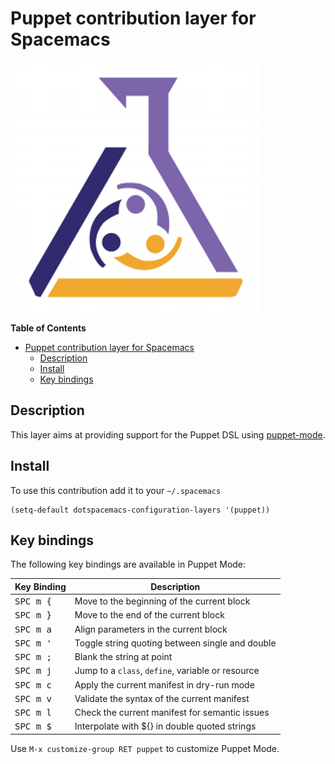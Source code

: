 # Puppet contribution layer for Spacemacs

![logo](img/puppet.png)

<!-- markdown-toc start - Don't edit this section. Run M-x markdown-toc/generate-toc again -->
**Table of Contents**

- [Puppet contribution layer for Spacemacs](#puppet-contribution-layer-for-spacemacs)
    - [Description](#description)
    - [Install](#install)
    - [Key bindings](#key-bindings)

<!-- markdown-toc end -->

## Description

This layer aims at providing support for the Puppet DSL using [puppet-mode][].

## Install

To use this contribution add it to your `~/.spacemacs`

```elisp
(setq-default dotspacemacs-configuration-layers '(puppet))
```

## Key bindings

The following key bindings are available in Puppet Mode:

Key Binding         | Description
--------------------|--------------------------------------------------
<kbd>SPC m {</kbd> | Move to the beginning of the current block
<kbd>SPC m }</kbd> | Move to the end of the current block
<kbd>SPC m a</kbd> | Align parameters in the current block
<kbd>SPC m '</kbd> | Toggle string quoting between single and double
<kbd>SPC m ;</kbd> | Blank the string at point
<kbd>SPC m j</kbd> | Jump to a `class`, `define`, variable or resource
<kbd>SPC m c</kbd> | Apply the current manifest in dry-run mode
<kbd>SPC m v</kbd> | Validate the syntax of the current manifest
<kbd>SPC m l</kbd> | Check the current manifest for semantic issues
<kbd>SPC m $</kbd> | Interpolate with ${} in double quoted strings

Use `M-x customize-group RET puppet` to customize Puppet Mode.

[puppet-mode]: https://github.com/lunaryorn/puppet-mode
